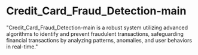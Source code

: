 # Credit_Card_Fraud_Detection-main
"Credit_Card_Fraud_Detection-main is a robust system utilizing advanced algorithms to identify and prevent fraudulent transactions, safeguarding financial transactions by analyzing patterns, anomalies, and user behaviors in real-time."
